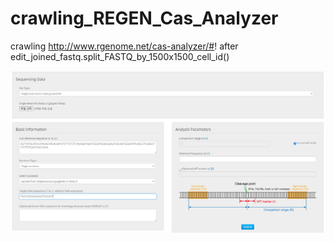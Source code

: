 # crawling_REGEN_Cas_Analyzer
crawling http://www.rgenome.net/cas-analyzer/#! after edit_joined_fastq.split_FASTQ_by_1500x1500_cell_id()

![REGEN_Cas_Analyzer_option](./rgen_cas_analyzer_opt.PNG)
